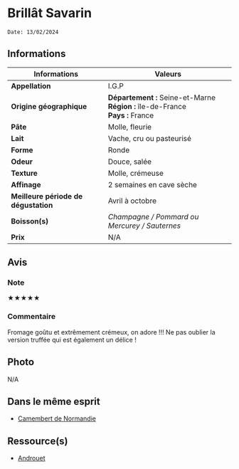# Brillât Savarin
```
Date: 13/02/2024
```
## Informations

| Informations | Valeurs |
| ---- | ---- |
| **Appellation** | I.G.P |
| **Origine géographique** | **Département :** Seine-et-Marne<br>**Région :** île-de-France<br>**Pays :** France  |
| **Pâte** | Molle, fleurie |
| **Lait** | Vache, cru ou pasteurisé |
| **Forme** | Ronde |
| **Odeur** | Douce, salée |
| **Texture** | Molle, crémeuse |
| **Affinage** | 2 semaines en cave sèche |
| **Meilleure période de dégustation** | Avril à octobre  |
| **Boisson(s)** | *Champagne / Pommard ou Mercurey / Sauternes* |
| **Prix** | N/A |

## Avis
### Note
★★★★★
### Commentaire
Fromage goûtu et extrêmement crémeux, on adore !!! Ne pas oublier la version truffée qui est également un délice !

## Photo
N/A

## Dans le même esprit
* [Camembert de Normandie](./Camembert%20de%20Normandie.md)

## Ressource(s)
* [Androuet](http://androuet.com/Brillat-Savarin-111.html)